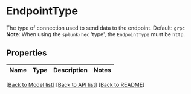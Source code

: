 # EndpointType

The type of connection used to send data to the endpoint. Default: `grpc` **Note**: When using the `splunk-hec` 'type', the `EndpointType` must be `http`.

## Properties

Name | Type | Description | Notes
------------ | ------------- | ------------- | -------------

[[Back to Model list]](../README.md#documentation-for-models) [[Back to API list]](../README.md#documentation-for-api-endpoints) [[Back to README]](../README.md)


